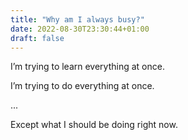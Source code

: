 ```yaml
---
title: "Why am I always busy?"
date: 2022-08-30T23:30:44+01:00
draft: false
---
```


I’m trying to learn everything at once.

I’m trying to do everything at once.

...

Except what I should be doing right now.